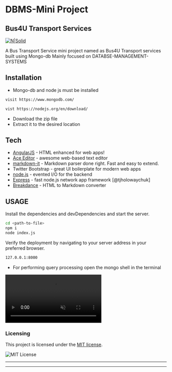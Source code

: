# DBMS-Mini Project
## Bus4U Transport Services

[![N|Solid](https://assets.northflank.com/nodemongo_9c3caf6f45.png)](https://nodesource.com/products/nsolid)

<!-- [![Build Status](https://static.javatpoint.com/dbms/images/dbms-tutorial.jpg)](https://travis-ci.org/joemccann/dillinger) -->

 A Bus Transport Service  mini  project named as Bus4U Transport services  built using  Mongo-db  Mainly focused on  DATABSE-MANAGEMENT-SYSTEMS 


## Installation

- Mongo-db and node js must be installed
```sh
visit https://www.mongodb.com/

vist https://nodejs.org/en/download/
```

- Download the zip file
- Extract it to the desired location


## Tech



- [AngularJS](https://angularjs.org/) - HTML enhanced for web apps!
- [Ace Editor](https://ace.c9.io/) - awesome web-based text editor
- [markdown-it](https://github.com/markdown-it/markdown-it) - Markdown parser done right. Fast and easy to extend.
- Twitter Bootstrap - great UI boilerplate for modern web apps
- [node.js](https://nodejs.org) - evented I/O for the backend
- [Express](https://expressjs.com/) - fast node.js network app framework [@tjholowaychuk]
- [Breakdance](https://breakdance.github.io/breakdance/) - HTML
to Markdown converter



## USAGE


Install the dependencies and devDependencies and start the server.

```sh
cd <path-to-file>
npm i
node index.js
```



Verify the deployment by navigating to your server address in
your preferred browser.

```sh
127.0.0.1:8000
```
- For performing query processing open the mongo shell in the terminal

<video auto-play="true" loop="loop" muted="muted" plays-inline="true">
  <source src="https://user-images.githubusercontent.com/95465072/184581628-0ce5ecd3-8259-4de5-958f-32ea3e3ffccd.mp4" type="video/mp4">
</video>


### Licensing

This project is licensed under the [MIT license](LICENSE).

![MIT License](https://danielmiessler.com/images/mitlicense.png)



---
---

